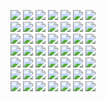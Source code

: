<p align="center"> 
<img src="https://images-wixmp-ed30a86b8c4ca887773594c2.wixmp.com/f/9b241be0-3d87-4483-bca6-7b1de958f7fa/d2uauz1-4e0464d8-0a2c-4756-997a-d815ea0ffe98.gif?token=eyJ0eXAiOiJKV1QiLCJhbGciOiJIUzI1NiJ9.eyJzdWIiOiJ1cm46YXBwOjdlMGQxODg5ODIyNjQzNzNhNWYwZDQxNWVhMGQyNmUwIiwiaXNzIjoidXJuOmFwcDo3ZTBkMTg4OTgyMjY0MzczYTVmMGQ0MTVlYTBkMjZlMCIsIm9iaiI6W1t7InBhdGgiOiJcL2ZcLzliMjQxYmUwLTNkODctNDQ4My1iY2E2LTdiMWRlOTU4ZjdmYVwvZDJ1YXV6MS00ZTA0NjRkOC0wYTJjLTQ3NTYtOTk3YS1kODE1ZWEwZmZlOTguZ2lmIn1dXSwiYXVkIjpbInVybjpzZXJ2aWNlOmZpbGUuZG93bmxvYWQiXX0.E0MqzNqebPsiwnWrCrz25H6uKpY7Zs6GwU11Q34ZnTE"> <img src="https://images-wixmp-ed30a86b8c4ca887773594c2.wixmp.com/f/71ab65dc-2bb8-4dca-a37f-fe465f3dcd6b/d78xe97-0acaafab-47cd-40cb-835f-edcff20714ad.gif?token=eyJ0eXAiOiJKV1QiLCJhbGciOiJIUzI1NiJ9.eyJzdWIiOiJ1cm46YXBwOjdlMGQxODg5ODIyNjQzNzNhNWYwZDQxNWVhMGQyNmUwIiwiaXNzIjoidXJuOmFwcDo3ZTBkMTg4OTgyMjY0MzczYTVmMGQ0MTVlYTBkMjZlMCIsIm9iaiI6W1t7InBhdGgiOiJcL2ZcLzcxYWI2NWRjLTJiYjgtNGRjYS1hMzdmLWZlNDY1ZjNkY2Q2YlwvZDc4eGU5Ny0wYWNhYWZhYi00N2NkLTQwY2ItODM1Zi1lZGNmZjIwNzE0YWQuZ2lmIn1dXSwiYXVkIjpbInVybjpzZXJ2aWNlOmZpbGUuZG93bmxvYWQiXX0.mRWy1a1sF38U4pOhqDurteHpsewaM6u8v5mSpFmAuXA"> <img src="https://images-wixmp-ed30a86b8c4ca887773594c2.wixmp.com/f/d2dc4e15-1151-4ac6-95a4-572fb954ae25/d1hv8j4-e4c1777b-fee4-4844-90df-9ed6af6da6a8.png/v1/fill/w_99,h_56/born_to_be_an_otaku_stamp_by_raelogan_d1hv8j4-fullview.png?token=eyJ0eXAiOiJKV1QiLCJhbGciOiJIUzI1NiJ9.eyJzdWIiOiJ1cm46YXBwOjdlMGQxODg5ODIyNjQzNzNhNWYwZDQxNWVhMGQyNmUwIiwiaXNzIjoidXJuOmFwcDo3ZTBkMTg4OTgyMjY0MzczYTVmMGQ0MTVlYTBkMjZlMCIsIm9iaiI6W1t7ImhlaWdodCI6Ijw9NTYiLCJwYXRoIjoiXC9mXC9kMmRjNGUxNS0xMTUxLTRhYzYtOTVhNC01NzJmYjk1NGFlMjVcL2QxaHY4ajQtZTRjMTc3N2ItZmVlNC00ODQ0LTkwZGYtOWVkNmFmNmRhNmE4LnBuZyIsIndpZHRoIjoiPD05OSJ9XV0sImF1ZCI6WyJ1cm46c2VydmljZTppbWFnZS5vcGVyYXRpb25zIl19.u4kOkDQBgyH1GEvyWUoXEKJOBPSSV_MyJTyASgx8_Go"> <img src="https://images-wixmp-ed30a86b8c4ca887773594c2.wixmp.com/f/34ce505e-bb08-436c-9116-f92a5f14df3b/d60tmn2-9b648527-917a-4a41-a3c9-da534e9d80a3.gif?token=eyJ0eXAiOiJKV1QiLCJhbGciOiJIUzI1NiJ9.eyJzdWIiOiJ1cm46YXBwOjdlMGQxODg5ODIyNjQzNzNhNWYwZDQxNWVhMGQyNmUwIiwiaXNzIjoidXJuOmFwcDo3ZTBkMTg4OTgyMjY0MzczYTVmMGQ0MTVlYTBkMjZlMCIsIm9iaiI6W1t7InBhdGgiOiJcL2ZcLzM0Y2U1MDVlLWJiMDgtNDM2Yy05MTE2LWY5MmE1ZjE0ZGYzYlwvZDYwdG1uMi05YjY0ODUyNy05MTdhLTRhNDEtYTNjOS1kYTUzNGU5ZDgwYTMuZ2lmIn1dXSwiYXVkIjpbInVybjpzZXJ2aWNlOmZpbGUuZG93bmxvYWQiXX0.tiaIAFMRUWNSo3CGagbgQHp9BoEB3h8tievC4VZC3oY"> <img src="https://images-wixmp-ed30a86b8c4ca887773594c2.wixmp.com/f/8fb9deb7-ab39-4f68-87e2-c82dbfb023da/d13yh7z-9980c897-aa7b-4b3c-919e-278f3f1be9d5.png/v1/fill/w_99,h_56/pro_yaoi_stamp_by_foxxie_chan_d13yh7z-fullview.png?token=eyJ0eXAiOiJKV1QiLCJhbGciOiJIUzI1NiJ9.eyJzdWIiOiJ1cm46YXBwOjdlMGQxODg5ODIyNjQzNzNhNWYwZDQxNWVhMGQyNmUwIiwiaXNzIjoidXJuOmFwcDo3ZTBkMTg4OTgyMjY0MzczYTVmMGQ0MTVlYTBkMjZlMCIsIm9iaiI6W1t7ImhlaWdodCI6Ijw9NTYiLCJwYXRoIjoiXC9mXC84ZmI5ZGViNy1hYjM5LTRmNjgtODdlMi1jODJkYmZiMDIzZGFcL2QxM3loN3otOTk4MGM4OTctYWE3Yi00YjNjLTkxOWUtMjc4ZjNmMWJlOWQ1LnBuZyIsIndpZHRoIjoiPD05OSJ9XV0sImF1ZCI6WyJ1cm46c2VydmljZTppbWFnZS5vcGVyYXRpb25zIl19.-2F3Ggr8A4QgNBblc15xY1ChOnUTGoWfrOqKCc--ot0"> <img src="https://images-wixmp-ed30a86b8c4ca887773594c2.wixmp.com/f/4acad9b0-34d3-4fb6-8693-c93d1af34454/d2n98gg-859c7fa8-e07a-4fcd-8afe-dd46550fb4ed.png/v1/fill/w_99,h_56/yuri_stamp_by_lead_exile_d2n98gg-fullview.png?token=eyJ0eXAiOiJKV1QiLCJhbGciOiJIUzI1NiJ9.eyJzdWIiOiJ1cm46YXBwOjdlMGQxODg5ODIyNjQzNzNhNWYwZDQxNWVhMGQyNmUwIiwiaXNzIjoidXJuOmFwcDo3ZTBkMTg4OTgyMjY0MzczYTVmMGQ0MTVlYTBkMjZlMCIsIm9iaiI6W1t7ImhlaWdodCI6Ijw9NTYiLCJwYXRoIjoiXC9mXC80YWNhZDliMC0zNGQzLTRmYjYtODY5My1jOTNkMWFmMzQ0NTRcL2Qybjk4Z2ctODU5YzdmYTgtZTA3YS00ZmNkLThhZmUtZGQ0NjU1MGZiNGVkLnBuZyIsIndpZHRoIjoiPD05OSJ9XV0sImF1ZCI6WyJ1cm46c2VydmljZTppbWFnZS5vcGVyYXRpb25zIl19.OdSLmgnTJal0_pZl4nYf4EfWuAHaf3tv0bdj-OVSiqk"> <img src="https://images-wixmp-ed30a86b8c4ca887773594c2.wixmp.com/f/bb6e5219-f324-478a-bb31-081f4c26060e/d2itjv6-144f674a-69df-4922-b216-4c0ca0a44905.gif?token=eyJ0eXAiOiJKV1QiLCJhbGciOiJIUzI1NiJ9.eyJzdWIiOiJ1cm46YXBwOjdlMGQxODg5ODIyNjQzNzNhNWYwZDQxNWVhMGQyNmUwIiwiaXNzIjoidXJuOmFwcDo3ZTBkMTg4OTgyMjY0MzczYTVmMGQ0MTVlYTBkMjZlMCIsIm9iaiI6W1t7InBhdGgiOiJcL2ZcL2JiNmU1MjE5LWYzMjQtNDc4YS1iYjMxLTA4MWY0YzI2MDYwZVwvZDJpdGp2Ni0xNDRmNjc0YS02OWRmLTQ5MjItYjIxNi00YzBjYTBhNDQ5MDUuZ2lmIn1dXSwiYXVkIjpbInVybjpzZXJ2aWNlOmZpbGUuZG93bmxvYWQiXX0.68BVPbIGt0cY6N1wMrn2Zi1Vv_GrZ-gMFVQ4OUa7Jno">
<br>
<img src="https://images-wixmp-ed30a86b8c4ca887773594c2.wixmp.com/f/bde21c80-8cd4-4f54-99cf-7047c87c429a/d8vit61-755653b5-eeb6-445c-a775-5f14f08cba7b.png/v1/fill/w_99,h_55,q_80,strp/osu_stamp_by_tutosmelodiamusical_d8vit61-fullview.jpg?token=eyJ0eXAiOiJKV1QiLCJhbGciOiJIUzI1NiJ9.eyJzdWIiOiJ1cm46YXBwOjdlMGQxODg5ODIyNjQzNzNhNWYwZDQxNWVhMGQyNmUwIiwiaXNzIjoidXJuOmFwcDo3ZTBkMTg4OTgyMjY0MzczYTVmMGQ0MTVlYTBkMjZlMCIsIm9iaiI6W1t7ImhlaWdodCI6Ijw9NTUiLCJwYXRoIjoiXC9mXC9iZGUyMWM4MC04Y2Q0LTRmNTQtOTljZi03MDQ3Yzg3YzQyOWFcL2Q4dml0NjEtNzU1NjUzYjUtZWViNi00NDVjLWE3NzUtNWYxNGYwOGNiYTdiLnBuZyIsIndpZHRoIjoiPD05OSJ9XV0sImF1ZCI6WyJ1cm46c2VydmljZTppbWFnZS5vcGVyYXRpb25zIl19.IINKKN7EJZ0x--5XtAp8uEhhaEp3XAkMQl3G-oN4z-Y"> <img src="https://images-wixmp-ed30a86b8c4ca887773594c2.wixmp.com/f/69e104c9-71da-4291-a922-e0ad46d8cb11/d7jdmpz-9c9d8eb5-e4b1-4031-9953-71337bd0b9bf.png/v1/fill/w_99,h_56/n_stamp_by_duskydeer_d7jdmpz-fullview.png?token=eyJ0eXAiOiJKV1QiLCJhbGciOiJIUzI1NiJ9.eyJzdWIiOiJ1cm46YXBwOjdlMGQxODg5ODIyNjQzNzNhNWYwZDQxNWVhMGQyNmUwIiwiaXNzIjoidXJuOmFwcDo3ZTBkMTg4OTgyMjY0MzczYTVmMGQ0MTVlYTBkMjZlMCIsIm9iaiI6W1t7ImhlaWdodCI6Ijw9NTYiLCJwYXRoIjoiXC9mXC82OWUxMDRjOS03MWRhLTQyOTEtYTkyMi1lMGFkNDZkOGNiMTFcL2Q3amRtcHotOWM5ZDhlYjUtZTRiMS00MDMxLTk5NTMtNzEzMzdiZDBiOWJmLnBuZyIsIndpZHRoIjoiPD05OSJ9XV0sImF1ZCI6WyJ1cm46c2VydmljZTppbWFnZS5vcGVyYXRpb25zIl19.cgN-55LxtfPHxf0REO_svaZ_T2pzAJfjTJlg7omfVOo"> <img src="https://images-wixmp-ed30a86b8c4ca887773594c2.wixmp.com/f/463b0f91-3758-4c5c-8b04-329b883c6c72/dagha17-04fe57b7-3fb3-4a98-b2b4-cdd7725cfaa4.png/v1/fill/w_99,h_56/__cheritz_co___ltd_stamp___by_skeluko_dagha17-fullview.png?token=eyJ0eXAiOiJKV1QiLCJhbGciOiJIUzI1NiJ9.eyJzdWIiOiJ1cm46YXBwOjdlMGQxODg5ODIyNjQzNzNhNWYwZDQxNWVhMGQyNmUwIiwiaXNzIjoidXJuOmFwcDo3ZTBkMTg4OTgyMjY0MzczYTVmMGQ0MTVlYTBkMjZlMCIsIm9iaiI6W1t7ImhlaWdodCI6Ijw9NTYiLCJwYXRoIjoiXC9mXC80NjNiMGY5MS0zNzU4LTRjNWMtOGIwNC0zMjliODgzYzZjNzJcL2RhZ2hhMTctMDRmZTU3YjctM2ZiMy00YTk4LWIyYjQtY2RkNzcyNWNmYWE0LnBuZyIsIndpZHRoIjoiPD05OSJ9XV0sImF1ZCI6WyJ1cm46c2VydmljZTppbWFnZS5vcGVyYXRpb25zIl19.bnJ-jUmHOUaIkcw_ue0hhWvw1TPB-hMe7v0wjNf4jTQ"> <img src="https://images-wixmp-ed30a86b8c4ca887773594c2.wixmp.com/f/be93560f-e4f7-42f6-80e6-64c923f09562/d5s6zxh-34a3cfdb-5fa0-470d-a428-a853e6636b57.gif?token=eyJ0eXAiOiJKV1QiLCJhbGciOiJIUzI1NiJ9.eyJzdWIiOiJ1cm46YXBwOjdlMGQxODg5ODIyNjQzNzNhNWYwZDQxNWVhMGQyNmUwIiwiaXNzIjoidXJuOmFwcDo3ZTBkMTg4OTgyMjY0MzczYTVmMGQ0MTVlYTBkMjZlMCIsIm9iaiI6W1t7InBhdGgiOiJcL2ZcL2JlOTM1NjBmLWU0ZjctNDJmNi04MGU2LTY0YzkyM2YwOTU2MlwvZDVzNnp4aC0zNGEzY2ZkYi01ZmEwLTQ3MGQtYTQyOC1hODUzZTY2MzZiNTcuZ2lmIn1dXSwiYXVkIjpbInVybjpzZXJ2aWNlOmZpbGUuZG93bmxvYWQiXX0.H5AtbafVqpdavMq52PjBBrhOf_6nZ2A9tvR-nZ84ddA"> <img src="https://images-wixmp-ed30a86b8c4ca887773594c2.wixmp.com/f/c313b745-0e48-4b6d-ad1f-74cacf8872d9/d68up4u-2c1a7a6b-34bb-4262-8b26-b78f2e2b6dd7.png/v1/fill/w_99,h_56/arcade_stamp_by_matrix_soldier_d68up4u-fullview.png?token=eyJ0eXAiOiJKV1QiLCJhbGciOiJIUzI1NiJ9.eyJzdWIiOiJ1cm46YXBwOjdlMGQxODg5ODIyNjQzNzNhNWYwZDQxNWVhMGQyNmUwIiwiaXNzIjoidXJuOmFwcDo3ZTBkMTg4OTgyMjY0MzczYTVmMGQ0MTVlYTBkMjZlMCIsIm9iaiI6W1t7ImhlaWdodCI6Ijw9NTYiLCJwYXRoIjoiXC9mXC9jMzEzYjc0NS0wZTQ4LTRiNmQtYWQxZi03NGNhY2Y4ODcyZDlcL2Q2OHVwNHUtMmMxYTdhNmItMzRiYi00MjYyLThiMjYtYjc4ZjJlMmI2ZGQ3LnBuZyIsIndpZHRoIjoiPD05OSJ9XV0sImF1ZCI6WyJ1cm46c2VydmljZTppbWFnZS5vcGVyYXRpb25zIl19.Tn_niKsApNcfG6xf93zwMG-chT4RCuy8_K0G-ObHS40"> <img src="https://images-wixmp-ed30a86b8c4ca887773594c2.wixmp.com/f/8f149570-fdb4-4630-8e8f-1c828c0ec923/d4djvrh-50003766-2ade-48e2-92ec-9a0fc3236ab8.gif?token=eyJ0eXAiOiJKV1QiLCJhbGciOiJIUzI1NiJ9.eyJzdWIiOiJ1cm46YXBwOjdlMGQxODg5ODIyNjQzNzNhNWYwZDQxNWVhMGQyNmUwIiwiaXNzIjoidXJuOmFwcDo3ZTBkMTg4OTgyMjY0MzczYTVmMGQ0MTVlYTBkMjZlMCIsIm9iaiI6W1t7InBhdGgiOiJcL2ZcLzhmMTQ5NTcwLWZkYjQtNDYzMC04ZThmLTFjODI4YzBlYzkyM1wvZDRkanZyaC01MDAwMzc2Ni0yYWRlLTQ4ZTItOTJlYy05YTBmYzMyMzZhYjguZ2lmIn1dXSwiYXVkIjpbInVybjpzZXJ2aWNlOmZpbGUuZG93bmxvYWQiXX0.uX92bLOdWqILIO588-ivS3cACfIPBrhdH7HewJnJ_BQ"> <img src="https://images-wixmp-ed30a86b8c4ca887773594c2.wixmp.com/f/9d8ccef2-e3f9-4428-bdc2-7e974151229b/d48jgw8-d7130eb9-2bfb-460e-b90a-1bc61d446a14.gif?token=eyJ0eXAiOiJKV1QiLCJhbGciOiJIUzI1NiJ9.eyJzdWIiOiJ1cm46YXBwOjdlMGQxODg5ODIyNjQzNzNhNWYwZDQxNWVhMGQyNmUwIiwiaXNzIjoidXJuOmFwcDo3ZTBkMTg4OTgyMjY0MzczYTVmMGQ0MTVlYTBkMjZlMCIsIm9iaiI6W1t7InBhdGgiOiJcL2ZcLzlkOGNjZWYyLWUzZjktNDQyOC1iZGMyLTdlOTc0MTUxMjI5YlwvZDQ4amd3OC1kNzEzMGViOS0yYmZiLTQ2MGUtYjkwYS0xYmM2MWQ0NDZhMTQuZ2lmIn1dXSwiYXVkIjpbInVybjpzZXJ2aWNlOmZpbGUuZG93bmxvYWQiXX0.5eZcqQ6aXxTbW7TkAaToX4DsA4lWpx8E2f5aHeFN9eg"> 
<br>
<img src="https://images-wixmp-ed30a86b8c4ca887773594c2.wixmp.com/f/441c8186-0af8-4010-af7c-aa5a866743a0/dbb8uhr-f54a0532-9c2a-4cfe-995d-ad05a000d053.gif?token=eyJ0eXAiOiJKV1QiLCJhbGciOiJIUzI1NiJ9.eyJzdWIiOiJ1cm46YXBwOjdlMGQxODg5ODIyNjQzNzNhNWYwZDQxNWVhMGQyNmUwIiwiaXNzIjoidXJuOmFwcDo3ZTBkMTg4OTgyMjY0MzczYTVmMGQ0MTVlYTBkMjZlMCIsIm9iaiI6W1t7InBhdGgiOiJcL2ZcLzQ0MWM4MTg2LTBhZjgtNDAxMC1hZjdjLWFhNWE4NjY3NDNhMFwvZGJiOHVoci1mNTRhMDUzMi05YzJhLTRjZmUtOTk1ZC1hZDA1YTAwMGQwNTMuZ2lmIn1dXSwiYXVkIjpbInVybjpzZXJ2aWNlOmZpbGUuZG93bmxvYWQiXX0.OTEkonIBw5-zD66KFr2uBeElFCBJqkNE4VE-NshbtcU"> <img src="https://images-wixmp-ed30a86b8c4ca887773594c2.wixmp.com/f/73a47737-937b-44d7-9e59-61e40e4cd454/d6piwed-bbb40967-df42-4257-9a2e-60a2d1ca95e7.gif?token=eyJ0eXAiOiJKV1QiLCJhbGciOiJIUzI1NiJ9.eyJzdWIiOiJ1cm46YXBwOjdlMGQxODg5ODIyNjQzNzNhNWYwZDQxNWVhMGQyNmUwIiwiaXNzIjoidXJuOmFwcDo3ZTBkMTg4OTgyMjY0MzczYTVmMGQ0MTVlYTBkMjZlMCIsIm9iaiI6W1t7InBhdGgiOiJcL2ZcLzczYTQ3NzM3LTkzN2ItNDRkNy05ZTU5LTYxZTQwZTRjZDQ1NFwvZDZwaXdlZC1iYmI0MDk2Ny1kZjQyLTQyNTctOWEyZS02MGEyZDFjYTk1ZTcuZ2lmIn1dXSwiYXVkIjpbInVybjpzZXJ2aWNlOmZpbGUuZG93bmxvYWQiXX0.MON9qnDzEmXXtMdsvyoqpJI0zoISBRfMBXiGfp-sAu8"> <img src="https://images-wixmp-ed30a86b8c4ca887773594c2.wixmp.com/f/044c23bb-7c85-4d02-93fc-a6c043649890/d7t531z-c2078853-0398-4135-b32f-ae0a1cb37811.gif?token=eyJ0eXAiOiJKV1QiLCJhbGciOiJIUzI1NiJ9.eyJzdWIiOiJ1cm46YXBwOjdlMGQxODg5ODIyNjQzNzNhNWYwZDQxNWVhMGQyNmUwIiwiaXNzIjoidXJuOmFwcDo3ZTBkMTg4OTgyMjY0MzczYTVmMGQ0MTVlYTBkMjZlMCIsIm9iaiI6W1t7InBhdGgiOiJcL2ZcLzA0NGMyM2JiLTdjODUtNGQwMi05M2ZjLWE2YzA0MzY0OTg5MFwvZDd0NTMxei1jMjA3ODg1My0wMzk4LTQxMzUtYjMyZi1hZTBhMWNiMzc4MTEuZ2lmIn1dXSwiYXVkIjpbInVybjpzZXJ2aWNlOmZpbGUuZG93bmxvYWQiXX0.ToFQqHbqhFI2_gKSLeqbolahoP7thQqjJOvciYBsJGo"> <img src="https://images-wixmp-ed30a86b8c4ca887773594c2.wixmp.com/f/b7f951c8-afc7-4872-9d0a-3cca2d5bb633/dcnmjg8-8da85c8b-d267-42a2-b922-777936439ceb.png/v1/fill/w_99,h_56/sleepy_bitch_disease_by_skystamps_dcnmjg8-fullview.png?token=eyJ0eXAiOiJKV1QiLCJhbGciOiJIUzI1NiJ9.eyJzdWIiOiJ1cm46YXBwOjdlMGQxODg5ODIyNjQzNzNhNWYwZDQxNWVhMGQyNmUwIiwiaXNzIjoidXJuOmFwcDo3ZTBkMTg4OTgyMjY0MzczYTVmMGQ0MTVlYTBkMjZlMCIsIm9iaiI6W1t7ImhlaWdodCI6Ijw9NTYiLCJwYXRoIjoiXC9mXC9iN2Y5NTFjOC1hZmM3LTQ4NzItOWQwYS0zY2NhMmQ1YmI2MzNcL2Rjbm1qZzgtOGRhODVjOGItZDI2Ny00MmEyLWI5MjItNzc3OTM2NDM5Y2ViLnBuZyIsIndpZHRoIjoiPD05OSJ9XV0sImF1ZCI6WyJ1cm46c2VydmljZTppbWFnZS5vcGVyYXRpb25zIl19.xIK4Pip9vdp3qguOvMbU4NOX9ciy-J5jx8eHtDO27S8"> <img src="https://images-wixmp-ed30a86b8c4ca887773594c2.wixmp.com/f/b7099e9a-987a-4d90-97af-a9185569b5fc/d4rak0w-0af3feb5-0db1-4ae5-83cf-b95153ad1c57.gif?token=eyJ0eXAiOiJKV1QiLCJhbGciOiJIUzI1NiJ9.eyJzdWIiOiJ1cm46YXBwOjdlMGQxODg5ODIyNjQzNzNhNWYwZDQxNWVhMGQyNmUwIiwiaXNzIjoidXJuOmFwcDo3ZTBkMTg4OTgyMjY0MzczYTVmMGQ0MTVlYTBkMjZlMCIsIm9iaiI6W1t7InBhdGgiOiJcL2ZcL2I3MDk5ZTlhLTk4N2EtNGQ5MC05N2FmLWE5MTg1NTY5YjVmY1wvZDRyYWswdy0wYWYzZmViNS0wZGIxLTRhZTUtODNjZi1iOTUxNTNhZDFjNTcuZ2lmIn1dXSwiYXVkIjpbInVybjpzZXJ2aWNlOmZpbGUuZG93bmxvYWQiXX0.hdLZg5FHyKIWIs7x-Rt7S9aWCR0gpKsf7JOkOlCUJKw"> <img src="https://i.ibb.co/gFV2t7f/Untitled446-20240211121154.png"> <img src="https://images-wixmp-ed30a86b8c4ca887773594c2.wixmp.com/f/959f9c0f-d788-43db-8a90-f8bfa4f9b4d3/d4up6lp-65cb8359-69e3-4fb8-b82f-2008abed2907.png/v1/fill/w_99,h_56/i_love_cats___stamp_by_bradleysays_d4up6lp-fullview.png?token=eyJ0eXAiOiJKV1QiLCJhbGciOiJIUzI1NiJ9.eyJzdWIiOiJ1cm46YXBwOjdlMGQxODg5ODIyNjQzNzNhNWYwZDQxNWVhMGQyNmUwIiwiaXNzIjoidXJuOmFwcDo3ZTBkMTg4OTgyMjY0MzczYTVmMGQ0MTVlYTBkMjZlMCIsIm9iaiI6W1t7ImhlaWdodCI6Ijw9NTYiLCJwYXRoIjoiXC9mXC85NTlmOWMwZi1kNzg4LTQzZGItOGE5MC1mOGJmYTRmOWI0ZDNcL2Q0dXA2bHAtNjVjYjgzNTktNjllMy00ZmI4LWI4MmYtMjAwOGFiZWQyOTA3LnBuZyIsIndpZHRoIjoiPD05OSJ9XV0sImF1ZCI6WyJ1cm46c2VydmljZTppbWFnZS5vcGVyYXRpb25zIl19.GsOw-9voGNme2wE5SzoPGxa0A_ML_ZqMJygkVUzNuqI">
  <br>
  <img src="https://images-wixmp-ed30a86b8c4ca887773594c2.wixmp.com/f/dec9e380-018c-42db-ab19-c8619ead34ba/d1v3d38-72c02ad3-0f17-402e-b3cc-ee07b7faee90.gif?token=eyJ0eXAiOiJKV1QiLCJhbGciOiJIUzI1NiJ9.eyJzdWIiOiJ1cm46YXBwOjdlMGQxODg5ODIyNjQzNzNhNWYwZDQxNWVhMGQyNmUwIiwiaXNzIjoidXJuOmFwcDo3ZTBkMTg4OTgyMjY0MzczYTVmMGQ0MTVlYTBkMjZlMCIsIm9iaiI6W1t7InBhdGgiOiJcL2ZcL2RlYzllMzgwLTAxOGMtNDJkYi1hYjE5LWM4NjE5ZWFkMzRiYVwvZDF2M2QzOC03MmMwMmFkMy0wZjE3LTQwMmUtYjNjYy1lZTA3YjdmYWVlOTAuZ2lmIn1dXSwiYXVkIjpbInVybjpzZXJ2aWNlOmZpbGUuZG93bmxvYWQiXX0.9KqLhyQzw4rRkcRDwCscp_HmCzP2iis9Xe1Zud_o58c"> <img src="https://images-wixmp-ed30a86b8c4ca887773594c2.wixmp.com/f/0f86d918-28ec-4c53-8b3d-3f4d557c38d1/dbroruc-5c476c41-9dd5-40e7-bdb0-ba8d3cb3d6ed.gif?token=eyJ0eXAiOiJKV1QiLCJhbGciOiJIUzI1NiJ9.eyJzdWIiOiJ1cm46YXBwOjdlMGQxODg5ODIyNjQzNzNhNWYwZDQxNWVhMGQyNmUwIiwiaXNzIjoidXJuOmFwcDo3ZTBkMTg4OTgyMjY0MzczYTVmMGQ0MTVlYTBkMjZlMCIsIm9iaiI6W1t7InBhdGgiOiJcL2ZcLzBmODZkOTE4LTI4ZWMtNGM1My04YjNkLTNmNGQ1NTdjMzhkMVwvZGJyb3J1Yy01YzQ3NmM0MS05ZGQ1LTQwZTctYmRiMC1iYThkM2NiM2Q2ZWQuZ2lmIn1dXSwiYXVkIjpbInVybjpzZXJ2aWNlOmZpbGUuZG93bmxvYWQiXX0.vHHW6FCmKQYMp5mPO7E5h_cHWrvCQM6zC-DQhdg7Je0"> <img src="https://images-wixmp-ed30a86b8c4ca887773594c2.wixmp.com/f/123d674b-ec3a-48d6-974e-6735d6a62320/d1sgs13-e8140680-7d2b-40df-88d4-54f7ab30ffd3.gif?token=eyJ0eXAiOiJKV1QiLCJhbGciOiJIUzI1NiJ9.eyJzdWIiOiJ1cm46YXBwOjdlMGQxODg5ODIyNjQzNzNhNWYwZDQxNWVhMGQyNmUwIiwiaXNzIjoidXJuOmFwcDo3ZTBkMTg4OTgyMjY0MzczYTVmMGQ0MTVlYTBkMjZlMCIsIm9iaiI6W1t7InBhdGgiOiJcL2ZcLzEyM2Q2NzRiLWVjM2EtNDhkNi05NzRlLTY3MzVkNmE2MjMyMFwvZDFzZ3MxMy1lODE0MDY4MC03ZDJiLTQwZGYtODhkNC01NGY3YWIzMGZmZDMuZ2lmIn1dXSwiYXVkIjpbInVybjpzZXJ2aWNlOmZpbGUuZG93bmxvYWQiXX0.8_uXR8295zONEy_0gZnCX_mSU7qLaZrKMmD_bk-FpjE"> <img src="https://images-wixmp-ed30a86b8c4ca887773594c2.wixmp.com/f/4c502b5a-4187-40d4-9ce6-7eae4a16e4ff/daqfurt-5e3b69e3-3ad0-4b4e-882f-a43dd3025148.png/v1/fill/w_99,h_56/dog__stamp__by_protest_songs_daqfurt-fullview.png?token=eyJ0eXAiOiJKV1QiLCJhbGciOiJIUzI1NiJ9.eyJzdWIiOiJ1cm46YXBwOjdlMGQxODg5ODIyNjQzNzNhNWYwZDQxNWVhMGQyNmUwIiwiaXNzIjoidXJuOmFwcDo3ZTBkMTg4OTgyMjY0MzczYTVmMGQ0MTVlYTBkMjZlMCIsIm9iaiI6W1t7ImhlaWdodCI6Ijw9NTYiLCJwYXRoIjoiXC9mXC80YzUwMmI1YS00MTg3LTQwZDQtOWNlNi03ZWFlNGExNmU0ZmZcL2RhcWZ1cnQtNWUzYjY5ZTMtM2FkMC00YjRlLTg4MmYtYTQzZGQzMDI1MTQ4LnBuZyIsIndpZHRoIjoiPD05OSJ9XV0sImF1ZCI6WyJ1cm46c2VydmljZTppbWFnZS5vcGVyYXRpb25zIl19.FyFV_ihMhaiihBFN_C3BQGWjd1QsURZLMdiaxq611UE"> <img src="https://images-wixmp-ed30a86b8c4ca887773594c2.wixmp.com/f/2ebc42b9-e8d9-4e99-bd77-7da13ca7d7c8/d6gcjd7-77bef9f5-6700-453e-9074-4978b29627ed.gif?token=eyJ0eXAiOiJKV1QiLCJhbGciOiJIUzI1NiJ9.eyJzdWIiOiJ1cm46YXBwOjdlMGQxODg5ODIyNjQzNzNhNWYwZDQxNWVhMGQyNmUwIiwiaXNzIjoidXJuOmFwcDo3ZTBkMTg4OTgyMjY0MzczYTVmMGQ0MTVlYTBkMjZlMCIsIm9iaiI6W1t7InBhdGgiOiJcL2ZcLzJlYmM0MmI5LWU4ZDktNGU5OS1iZDc3LTdkYTEzY2E3ZDdjOFwvZDZnY2pkNy03N2JlZjlmNS02NzAwLTQ1M2UtOTA3NC00OTc4YjI5NjI3ZWQuZ2lmIn1dXSwiYXVkIjpbInVybjpzZXJ2aWNlOmZpbGUuZG93bmxvYWQiXX0.Vz8c06e6KfX84Us5F7Th8xvuPlPUURUVMEOaRzqqh6I"> <img src="https://images-wixmp-ed30a86b8c4ca887773594c2.wixmp.com/f/9c694ef0-ce82-461b-9e43-ea953fddf162/dcj1qx6-bc9f35e7-5892-43a0-bb62-e1699309420a.png/v1/fill/w_99,h_56/atsushi___stamp_by_puniplush_dcj1qx6-fullview.png?token=eyJ0eXAiOiJKV1QiLCJhbGciOiJIUzI1NiJ9.eyJzdWIiOiJ1cm46YXBwOjdlMGQxODg5ODIyNjQzNzNhNWYwZDQxNWVhMGQyNmUwIiwiaXNzIjoidXJuOmFwcDo3ZTBkMTg4OTgyMjY0MzczYTVmMGQ0MTVlYTBkMjZlMCIsIm9iaiI6W1t7ImhlaWdodCI6Ijw9NTYiLCJwYXRoIjoiXC9mXC85YzY5NGVmMC1jZTgyLTQ2MWItOWU0My1lYTk1M2ZkZGYxNjJcL2RjajFxeDYtYmM5ZjM1ZTctNTg5Mi00M2EwLWJiNjItZTE2OTkzMDk0MjBhLnBuZyIsIndpZHRoIjoiPD05OSJ9XV0sImF1ZCI6WyJ1cm46c2VydmljZTppbWFnZS5vcGVyYXRpb25zIl19.-G6-OsNRNOw2BqWogdsoGNO9BlKz-hQDAcgqZvKp0kk"> <img src="https://images-wixmp-ed30a86b8c4ca887773594c2.wixmp.com/f/59e332c6-d1c5-48c2-a5a3-d966c9a046f9/d27gkqd-5deee46b-89da-42e5-ac40-43eaaab44e12.gif?token=eyJ0eXAiOiJKV1QiLCJhbGciOiJIUzI1NiJ9.eyJzdWIiOiJ1cm46YXBwOjdlMGQxODg5ODIyNjQzNzNhNWYwZDQxNWVhMGQyNmUwIiwiaXNzIjoidXJuOmFwcDo3ZTBkMTg4OTgyMjY0MzczYTVmMGQ0MTVlYTBkMjZlMCIsIm9iaiI6W1t7InBhdGgiOiJcL2ZcLzU5ZTMzMmM2LWQxYzUtNDhjMi1hNWEzLWQ5NjZjOWEwNDZmOVwvZDI3Z2txZC01ZGVlZTQ2Yi04OWRhLTQyZTUtYWM0MC00M2VhYWFiNDRlMTIuZ2lmIn1dXSwiYXVkIjpbInVybjpzZXJ2aWNlOmZpbGUuZG93bmxvYWQiXX0.Ey0R4ImC58XNdB0XK2ca31UTDNuTNab_hYJLm_GnBXA"> 
<br>
<img src="https://images-wixmp-ed30a86b8c4ca887773594c2.wixmp.com/f/b6334228-6cc2-4191-a6f7-4a756c78530f/d3ezg9f-e6185b1d-8c7d-4825-b197-252d4d860985.gif?token=eyJ0eXAiOiJKV1QiLCJhbGciOiJIUzI1NiJ9.eyJzdWIiOiJ1cm46YXBwOjdlMGQxODg5ODIyNjQzNzNhNWYwZDQxNWVhMGQyNmUwIiwiaXNzIjoidXJuOmFwcDo3ZTBkMTg4OTgyMjY0MzczYTVmMGQ0MTVlYTBkMjZlMCIsIm9iaiI6W1t7InBhdGgiOiJcL2ZcL2I2MzM0MjI4LTZjYzItNDE5MS1hNmY3LTRhNzU2Yzc4NTMwZlwvZDNlemc5Zi1lNjE4NWIxZC04YzdkLTQ4MjUtYjE5Ny0yNTJkNGQ4NjA5ODUuZ2lmIn1dXSwiYXVkIjpbInVybjpzZXJ2aWNlOmZpbGUuZG93bmxvYWQiXX0.cumgUXGy4vTTRd1vooo22CnW2WrXI_ZtT4Ve5Khi3FU"> <img src="https://images-wixmp-ed30a86b8c4ca887773594c2.wixmp.com/f/3cb342da-9c82-499f-9228-aa60af0e1cbf/d205l5p-4ae33cfe-81e7-4668-8652-28a42974f891.png/v1/fill/w_99,h_56,q_80,strp/stamp___vocaloid_by_silliest_sarah_d205l5p-fullview.jpg?token=eyJ0eXAiOiJKV1QiLCJhbGciOiJIUzI1NiJ9.eyJzdWIiOiJ1cm46YXBwOjdlMGQxODg5ODIyNjQzNzNhNWYwZDQxNWVhMGQyNmUwIiwiaXNzIjoidXJuOmFwcDo3ZTBkMTg4OTgyMjY0MzczYTVmMGQ0MTVlYTBkMjZlMCIsIm9iaiI6W1t7ImhlaWdodCI6Ijw9NTYiLCJwYXRoIjoiXC9mXC8zY2IzNDJkYS05YzgyLTQ5OWYtOTIyOC1hYTYwYWYwZTFjYmZcL2QyMDVsNXAtNGFlMzNjZmUtODFlNy00NjY4LTg2NTItMjhhNDI5NzRmODkxLnBuZyIsIndpZHRoIjoiPD05OSJ9XV0sImF1ZCI6WyJ1cm46c2VydmljZTppbWFnZS5vcGVyYXRpb25zIl19.PezhYclwnQoilZaL6eMtx5kP3K1woARjCLVaJ7hWBKw"> <img src="https://images-wixmp-ed30a86b8c4ca887773594c2.wixmp.com/f/9c694ef0-ce82-461b-9e43-ea953fddf162/dafrkjp-0309a402-3d54-41df-aee4-2d43fe7f6025.gif?token=eyJ0eXAiOiJKV1QiLCJhbGciOiJIUzI1NiJ9.eyJzdWIiOiJ1cm46YXBwOjdlMGQxODg5ODIyNjQzNzNhNWYwZDQxNWVhMGQyNmUwIiwiaXNzIjoidXJuOmFwcDo3ZTBkMTg4OTgyMjY0MzczYTVmMGQ0MTVlYTBkMjZlMCIsIm9iaiI6W1t7InBhdGgiOiJcL2ZcLzljNjk0ZWYwLWNlODItNDYxYi05ZTQzLWVhOTUzZmRkZjE2MlwvZGFmcmtqcC0wMzA5YTQwMi0zZDU0LTQxZGYtYWVlNC0yZDQzZmU3ZjYwMjUuZ2lmIn1dXSwiYXVkIjpbInVybjpzZXJ2aWNlOmZpbGUuZG93bmxvYWQiXX0.0HX7SbukWwYBv2_v7CbJs5TZwaUvXPvH09d0s8JjNL0"> <img src="https://images-wixmp-ed30a86b8c4ca887773594c2.wixmp.com/f/dc454452-709d-4b05-b275-eae85196cec0/d4egeis-f83b22c7-bff5-4a49-b462-dc6a5fc64b3c.png/v1/fill/w_99,h_56/hatsune_miku_stamp_by_mayu_hikaru_d4egeis-fullview.png?token=eyJ0eXAiOiJKV1QiLCJhbGciOiJIUzI1NiJ9.eyJzdWIiOiJ1cm46YXBwOjdlMGQxODg5ODIyNjQzNzNhNWYwZDQxNWVhMGQyNmUwIiwiaXNzIjoidXJuOmFwcDo3ZTBkMTg4OTgyMjY0MzczYTVmMGQ0MTVlYTBkMjZlMCIsIm9iaiI6W1t7ImhlaWdodCI6Ijw9NTYiLCJwYXRoIjoiXC9mXC9kYzQ1NDQ1Mi03MDlkLTRiMDUtYjI3NS1lYWU4NTE5NmNlYzBcL2Q0ZWdlaXMtZjgzYjIyYzctYmZmNS00YTQ5LWI0NjItZGM2YTVmYzY0YjNjLnBuZyIsIndpZHRoIjoiPD05OSJ9XV0sImF1ZCI6WyJ1cm46c2VydmljZTppbWFnZS5vcGVyYXRpb25zIl19.lr-0HJChpszg6sMR0DHNuJT9DsEs7GfocO3sl0t3mdQ"> <img src="https://images-wixmp-ed30a86b8c4ca887773594c2.wixmp.com/f/ff821fa7-5b26-45ce-9ae8-f9c3b4d5b5e8/d9p48q0-af800182-9619-48e0-99b2-c25fd92c10e5.gif?token=eyJ0eXAiOiJKV1QiLCJhbGciOiJIUzI1NiJ9.eyJzdWIiOiJ1cm46YXBwOjdlMGQxODg5ODIyNjQzNzNhNWYwZDQxNWVhMGQyNmUwIiwiaXNzIjoidXJuOmFwcDo3ZTBkMTg4OTgyMjY0MzczYTVmMGQ0MTVlYTBkMjZlMCIsIm9iaiI6W1t7InBhdGgiOiJcL2ZcL2ZmODIxZmE3LTViMjYtNDVjZS05YWU4LWY5YzNiNGQ1YjVlOFwvZDlwNDhxMC1hZjgwMDE4Mi05NjE5LTQ4ZTAtOTliMi1jMjVmZDkyYzEwZTUuZ2lmIn1dXSwiYXVkIjpbInVybjpzZXJ2aWNlOmZpbGUuZG93bmxvYWQiXX0.jjzoBHTBiZwyvHJaaz34NmCeH9ZCDvINPxEgUhmKYw8"> <img src="https://images-wixmp-ed30a86b8c4ca887773594c2.wixmp.com/f/8c404534-02af-45c7-b4c3-2b92e0b781ad/dai91go-110ce550-3071-4414-898b-66d425557941.png/v1/fill/w_100,h_56,q_80,strp/anit_animal_jma_tsamp___by_fernfrond89_dai91go-fullview.jpg?token=eyJ0eXAiOiJKV1QiLCJhbGciOiJIUzI1NiJ9.eyJzdWIiOiJ1cm46YXBwOjdlMGQxODg5ODIyNjQzNzNhNWYwZDQxNWVhMGQyNmUwIiwiaXNzIjoidXJuOmFwcDo3ZTBkMTg4OTgyMjY0MzczYTVmMGQ0MTVlYTBkMjZlMCIsIm9iaiI6W1t7ImhlaWdodCI6Ijw9NTYiLCJwYXRoIjoiXC9mXC84YzQwNDUzNC0wMmFmLTQ1YzctYjRjMy0yYjkyZTBiNzgxYWRcL2RhaTkxZ28tMTEwY2U1NTAtMzA3MS00NDE0LTg5OGItNjZkNDI1NTU3OTQxLnBuZyIsIndpZHRoIjoiPD0xMDAifV1dLCJhdWQiOlsidXJuOnNlcnZpY2U6aW1hZ2Uub3BlcmF0aW9ucyJdfQ.5-O6eX63qGhvpan0I25NYjzaS_lU5s9Z9eYznX7LpmU"> <img src="https://images-wixmp-ed30a86b8c4ca887773594c2.wixmp.com/f/6f402fb8-03ea-4942-8a18-0009ce5a1814/dcnjj92-d157caea-52c2-4252-9133-8a704ddc1be4.png/v1/fill/w_99,h_56/stamp_043_by_pinkbearyy_dcnjj92-fullview.png?token=eyJ0eXAiOiJKV1QiLCJhbGciOiJIUzI1NiJ9.eyJzdWIiOiJ1cm46YXBwOjdlMGQxODg5ODIyNjQzNzNhNWYwZDQxNWVhMGQyNmUwIiwiaXNzIjoidXJuOmFwcDo3ZTBkMTg4OTgyMjY0MzczYTVmMGQ0MTVlYTBkMjZlMCIsIm9iaiI6W1t7ImhlaWdodCI6Ijw9NTYiLCJwYXRoIjoiXC9mXC82ZjQwMmZiOC0wM2VhLTQ5NDItOGExOC0wMDA5Y2U1YTE4MTRcL2RjbmpqOTItZDE1N2NhZWEtNTJjMi00MjUyLTkxMzMtOGE3MDRkZGMxYmU0LnBuZyIsIndpZHRoIjoiPD05OSJ9XV0sImF1ZCI6WyJ1cm46c2VydmljZTppbWFnZS5vcGVyYXRpb25zIl19.DZvhkEjjIQ3XkSFkKgF3lHCsmchyw1EQtFrNBKopjdk"> 
  <br>
<img src="https://i.ibb.co/qdXZ7yT/Untitled446-20240211121754.png"> <img src="https://i.ibb.co/TW7FQJ3/Untitled446-20240211121802.png"> <img src="https://i.ibb.co/zbWv5dP/Untitled446-20240211121404.png"> <img src="https://images-wixmp-ed30a86b8c4ca887773594c2.wixmp.com/f/9c694ef0-ce82-461b-9e43-ea953fddf162/da8sk2a-bdfb863f-cc95-405c-93cc-52e90db042b4.png/v1/fill/w_99,h_56/kikuo___stamp_by_puniplush_da8sk2a-fullview.png?token=eyJ0eXAiOiJKV1QiLCJhbGciOiJIUzI1NiJ9.eyJzdWIiOiJ1cm46YXBwOjdlMGQxODg5ODIyNjQzNzNhNWYwZDQxNWVhMGQyNmUwIiwiaXNzIjoidXJuOmFwcDo3ZTBkMTg4OTgyMjY0MzczYTVmMGQ0MTVlYTBkMjZlMCIsIm9iaiI6W1t7ImhlaWdodCI6Ijw9NTYiLCJwYXRoIjoiXC9mXC85YzY5NGVmMC1jZTgyLTQ2MWItOWU0My1lYTk1M2ZkZGYxNjJcL2RhOHNrMmEtYmRmYjg2M2YtY2M5NS00MDVjLTkzY2MtNTJlOTBkYjA0MmI0LnBuZyIsIndpZHRoIjoiPD05OSJ9XV0sImF1ZCI6WyJ1cm46c2VydmljZTppbWFnZS5vcGVyYXRpb25zIl19.dMsjqOrCoydB2qB_HCD9R5a3t96187yhEOI0Bf1-UIY"> <img src="https://images-wixmp-ed30a86b8c4ca887773594c2.wixmp.com/f/b525ab95-665f-4efb-aed8-bcf5abb82d77/d1ueuwo-5b4a284c-8c3d-4304-91cd-8280949064df.jpg/v1/fill/w_99,h_56,q_75,strp/linkin_park_stamp_by_ignisalatus_d1ueuwo-fullview.jpg?token=eyJ0eXAiOiJKV1QiLCJhbGciOiJIUzI1NiJ9.eyJzdWIiOiJ1cm46YXBwOjdlMGQxODg5ODIyNjQzNzNhNWYwZDQxNWVhMGQyNmUwIiwiaXNzIjoidXJuOmFwcDo3ZTBkMTg4OTgyMjY0MzczYTVmMGQ0MTVlYTBkMjZlMCIsIm9iaiI6W1t7ImhlaWdodCI6Ijw9NTYiLCJwYXRoIjoiXC9mXC9iNTI1YWI5NS02NjVmLTRlZmItYWVkOC1iY2Y1YWJiODJkNzdcL2QxdWV1d28tNWI0YTI4NGMtOGMzZC00MzA0LTkxY2QtODI4MDk0OTA2NGRmLmpwZyIsIndpZHRoIjoiPD05OSJ9XV0sImF1ZCI6WyJ1cm46c2VydmljZTppbWFnZS5vcGVyYXRpb25zIl19.92WtKT4BTumTIsj552PKwvB0PzBlJWfpCBE3ajm1ugs"> <img src="https://images-wixmp-ed30a86b8c4ca887773594c2.wixmp.com/f/b525ab95-665f-4efb-aed8-bcf5abb82d77/d1d7god-e6eaded6-9653-4b27-8aa9-e5cfd990eb26.gif?token=eyJ0eXAiOiJKV1QiLCJhbGciOiJIUzI1NiJ9.eyJzdWIiOiJ1cm46YXBwOjdlMGQxODg5ODIyNjQzNzNhNWYwZDQxNWVhMGQyNmUwIiwiaXNzIjoidXJuOmFwcDo3ZTBkMTg4OTgyMjY0MzczYTVmMGQ0MTVlYTBkMjZlMCIsIm9iaiI6W1t7InBhdGgiOiJcL2ZcL2I1MjVhYjk1LTY2NWYtNGVmYi1hZWQ4LWJjZjVhYmI4MmQ3N1wvZDFkN2dvZC1lNmVhZGVkNi05NjUzLTRiMjctOGFhOS1lNWNmZDk5MGViMjYuZ2lmIn1dXSwiYXVkIjpbInVybjpzZXJ2aWNlOmZpbGUuZG93bmxvYWQiXX0.LM9HwZrP8X699fcz4ST7WN2CloHQ1czZYx069cNG1Qc"> <img src="https://images-wixmp-ed30a86b8c4ca887773594c2.wixmp.com/f/a3181b76-a3c8-41df-b502-38f219312dd8/d97ld40-3e707d4b-9abe-4a56-8bdc-cc7d999dd692.gif?token=eyJ0eXAiOiJKV1QiLCJhbGciOiJIUzI1NiJ9.eyJzdWIiOiJ1cm46YXBwOjdlMGQxODg5ODIyNjQzNzNhNWYwZDQxNWVhMGQyNmUwIiwiaXNzIjoidXJuOmFwcDo3ZTBkMTg4OTgyMjY0MzczYTVmMGQ0MTVlYTBkMjZlMCIsIm9iaiI6W1t7InBhdGgiOiJcL2ZcL2EzMTgxYjc2LWEzYzgtNDFkZi1iNTAyLTM4ZjIxOTMxMmRkOFwvZDk3bGQ0MC0zZTcwN2Q0Yi05YWJlLTRhNTYtOGJkYy1jYzdkOTk5ZGQ2OTIuZ2lmIn1dXSwiYXVkIjpbInVybjpzZXJ2aWNlOmZpbGUuZG93bmxvYWQiXX0.NaplW9eFVSv5-LCyjNbaFiRfpiAtlFfBg_t_3TxEZFI">
  <br>
  <img src="https://images-wixmp-ed30a86b8c4ca887773594c2.wixmp.com/f/b525ab95-665f-4efb-aed8-bcf5abb82d77/d1d7euc-74060578-edd2-4e92-a8cc-cf4c429cdbc1.gif?token=eyJ0eXAiOiJKV1QiLCJhbGciOiJIUzI1NiJ9.eyJzdWIiOiJ1cm46YXBwOjdlMGQxODg5ODIyNjQzNzNhNWYwZDQxNWVhMGQyNmUwIiwiaXNzIjoidXJuOmFwcDo3ZTBkMTg4OTgyMjY0MzczYTVmMGQ0MTVlYTBkMjZlMCIsIm9iaiI6W1t7InBhdGgiOiJcL2ZcL2I1MjVhYjk1LTY2NWYtNGVmYi1hZWQ4LWJjZjVhYmI4MmQ3N1wvZDFkN2V1Yy03NDA2MDU3OC1lZGQyLTRlOTItYThjYy1jZjRjNDI5Y2RiYzEuZ2lmIn1dXSwiYXVkIjpbInVybjpzZXJ2aWNlOmZpbGUuZG93bmxvYWQiXX0.hWUwmp52vXs7GF8c_glZIbBRyAec9Q8Tc51eaIcYZ0A"> <img src="https://images-wixmp-ed30a86b8c4ca887773594c2.wixmp.com/f/b525ab95-665f-4efb-aed8-bcf5abb82d77/d1eqq2n-ef6daa11-ce48-43c7-b70b-5ac9c848407f.gif?token=eyJ0eXAiOiJKV1QiLCJhbGciOiJIUzI1NiJ9.eyJzdWIiOiJ1cm46YXBwOjdlMGQxODg5ODIyNjQzNzNhNWYwZDQxNWVhMGQyNmUwIiwiaXNzIjoidXJuOmFwcDo3ZTBkMTg4OTgyMjY0MzczYTVmMGQ0MTVlYTBkMjZlMCIsIm9iaiI6W1t7InBhdGgiOiJcL2ZcL2I1MjVhYjk1LTY2NWYtNGVmYi1hZWQ4LWJjZjVhYmI4MmQ3N1wvZDFlcXEybi1lZjZkYWExMS1jZTQ4LTQzYzctYjcwYi01YWM5Yzg0ODQwN2YuZ2lmIn1dXSwiYXVkIjpbInVybjpzZXJ2aWNlOmZpbGUuZG93bmxvYWQiXX0.Rnam93BDpwP14-41MZiQF3VXQ5PbGVklWrEqzgoqq6g"> <img src="https://images-wixmp-ed30a86b8c4ca887773594c2.wixmp.com/f/40c1c9fb-56e2-4469-86dd-c014b5af4075/dy3mlq-7b511510-5d75-4dd3-9da6-fcb498d7e0a6.png/v1/fill/w_99,h_56/the_log_out_stamp_by_busiris_dy3mlq-fullview.png?token=eyJ0eXAiOiJKV1QiLCJhbGciOiJIUzI1NiJ9.eyJzdWIiOiJ1cm46YXBwOjdlMGQxODg5ODIyNjQzNzNhNWYwZDQxNWVhMGQyNmUwIiwiaXNzIjoidXJuOmFwcDo3ZTBkMTg4OTgyMjY0MzczYTVmMGQ0MTVlYTBkMjZlMCIsIm9iaiI6W1t7ImhlaWdodCI6Ijw9NTYiLCJwYXRoIjoiXC9mXC80MGMxYzlmYi01NmUyLTQ0NjktODZkZC1jMDE0YjVhZjQwNzVcL2R5M21scS03YjUxMTUxMC01ZDc1LTRkZDMtOWRhNi1mY2I0OThkN2UwYTYucG5nIiwid2lkdGgiOiI8PTk5In1dXSwiYXVkIjpbInVybjpzZXJ2aWNlOmltYWdlLm9wZXJhdGlvbnMiXX0.eEKntcAn4OL-f7F63vW9p4GTCT0tBwnU0KRuIzERYsM"> <img src="https://images-wixmp-ed30a86b8c4ca887773594c2.wixmp.com/f/47954bc3-4d38-44be-adb9-bee4499ce416/d55rv2p-a1583267-7c38-48ba-94fb-f34478193d68.gif?token=eyJ0eXAiOiJKV1QiLCJhbGciOiJIUzI1NiJ9.eyJzdWIiOiJ1cm46YXBwOjdlMGQxODg5ODIyNjQzNzNhNWYwZDQxNWVhMGQyNmUwIiwiaXNzIjoidXJuOmFwcDo3ZTBkMTg4OTgyMjY0MzczYTVmMGQ0MTVlYTBkMjZlMCIsIm9iaiI6W1t7InBhdGgiOiJcL2ZcLzQ3OTU0YmMzLTRkMzgtNDRiZS1hZGI5LWJlZTQ0OTljZTQxNlwvZDU1cnYycC1hMTU4MzI2Ny03YzM4LTQ4YmEtOTRmYi1mMzQ0NzgxOTNkNjguZ2lmIn1dXSwiYXVkIjpbInVybjpzZXJ2aWNlOmZpbGUuZG93bmxvYWQiXX0.Luex3Bb2LUTJikximlx4iLestCkNpwKOPS-vLuk4ngU"> <img src="https://images-wixmp-ed30a86b8c4ca887773594c2.wixmp.com/f/2a7e7e88-e3dd-47f4-9ae1-3cd4fddbcceb/drjs10-1a23fdc7-7576-487f-a7e6-c899626ef3b6.gif?token=eyJ0eXAiOiJKV1QiLCJhbGciOiJIUzI1NiJ9.eyJzdWIiOiJ1cm46YXBwOjdlMGQxODg5ODIyNjQzNzNhNWYwZDQxNWVhMGQyNmUwIiwiaXNzIjoidXJuOmFwcDo3ZTBkMTg4OTgyMjY0MzczYTVmMGQ0MTVlYTBkMjZlMCIsIm9iaiI6W1t7InBhdGgiOiJcL2ZcLzJhN2U3ZTg4LWUzZGQtNDdmNC05YWUxLTNjZDRmZGRiY2NlYlwvZHJqczEwLTFhMjNmZGM3LTc1NzYtNDg3Zi1hN2U2LWM4OTk2MjZlZjNiNi5naWYifV1dLCJhdWQiOlsidXJuOnNlcnZpY2U6ZmlsZS5kb3dubG9hZCJdfQ.Cz1QzhuToKsTc7GGC6BZ0mN3QOWueAhu0jz2IhD_K-U"> <img src="https://images-wixmp-ed30a86b8c4ca887773594c2.wixmp.com/f/2ba366d5-7bfd-4184-8b48-bbcd23a3a22e/d8bv7eo-c982046e-0a6e-4380-b6fd-b2535cf0b691.gif?token=eyJ0eXAiOiJKV1QiLCJhbGciOiJIUzI1NiJ9.eyJzdWIiOiJ1cm46YXBwOjdlMGQxODg5ODIyNjQzNzNhNWYwZDQxNWVhMGQyNmUwIiwiaXNzIjoidXJuOmFwcDo3ZTBkMTg4OTgyMjY0MzczYTVmMGQ0MTVlYTBkMjZlMCIsIm9iaiI6W1t7InBhdGgiOiJcL2ZcLzJiYTM2NmQ1LTdiZmQtNDE4NC04YjQ4LWJiY2QyM2EzYTIyZVwvZDhidjdlby1jOTgyMDQ2ZS0wYTZlLTQzODAtYjZmZC1iMjUzNWNmMGI2OTEuZ2lmIn1dXSwiYXVkIjpbInVybjpzZXJ2aWNlOmZpbGUuZG93bmxvYWQiXX0.ib30sadyv8vrSuyuV426F5-IwbmYzYyyRNcxQq53zb8"> <img src="https://images-wixmp-ed30a86b8c4ca887773594c2.wixmp.com/f/b525ab95-665f-4efb-aed8-bcf5abb82d77/d1uet1q-0f31be89-2937-4309-af63-c766ecfefa5d.jpg/v1/fill/w_99,h_56,q_75,strp/evanescence_stamp_by_ignisalatus_d1uet1q-fullview.jpg?token=eyJ0eXAiOiJKV1QiLCJhbGciOiJIUzI1NiJ9.eyJzdWIiOiJ1cm46YXBwOjdlMGQxODg5ODIyNjQzNzNhNWYwZDQxNWVhMGQyNmUwIiwiaXNzIjoidXJuOmFwcDo3ZTBkMTg4OTgyMjY0MzczYTVmMGQ0MTVlYTBkMjZlMCIsIm9iaiI6W1t7ImhlaWdodCI6Ijw9NTYiLCJwYXRoIjoiXC9mXC9iNTI1YWI5NS02NjVmLTRlZmItYWVkOC1iY2Y1YWJiODJkNzdcL2QxdWV0MXEtMGYzMWJlODktMjkzNy00MzA5LWFmNjMtYzc2NmVjZmVmYTVkLmpwZyIsIndpZHRoIjoiPD05OSJ9XV0sImF1ZCI6WyJ1cm46c2VydmljZTppbWFnZS5vcGVyYXRpb25zIl19.cWRQlMJPqach9dmh-2ucYB4iCiJtSTdYYz_LIvgDkqo"> 
  <br>
<br>


